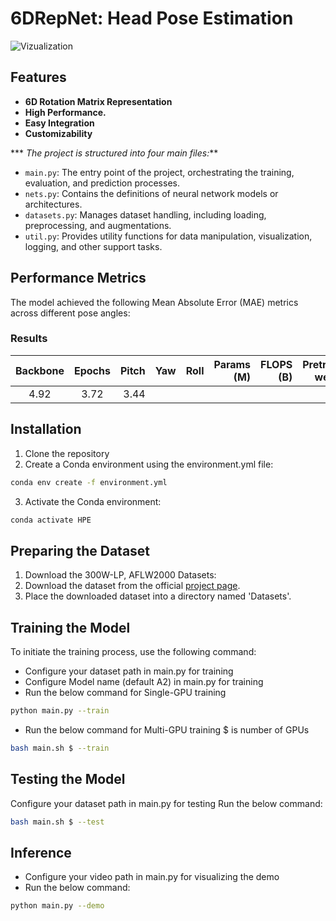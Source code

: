 # 6DRepNet: Head Pose Estimation
![Vizualization](https://github.com/Shohruh72/HPENet/blob/main/output/Result.gif)

## Features

* **6D Rotation Matrix Representation**
* **High Performance.**
* **Easy Integration**
* **Customizability**
  
*** _The project is structured into four main files:_**

- `main.py`: The entry point of the project, orchestrating the training, evaluation, and prediction processes.
- `nets.py`: Contains the definitions of neural network models or architectures.
- `datasets.py`: Manages dataset handling, including loading, preprocessing, and augmentations.
- `util.py`: Provides utility functions for data manipulation, visualization, logging, and other support tasks.

## Performance Metrics

The model achieved the following Mean Absolute Error (MAE) metrics across different pose angles:

### Results

| Backbone | Epochs | Pitch | Yaw | Roll | Params (M) | FLOPS (B) | Pretrained weights |
|:--------:|:------:|------:|----:|-----:|-----------:|----------:|-------------------:|
|   4.92   |  3.72  |  3.44 |     |      |            |           |                    |

## Installation

1. Clone the repository
2. Create a Conda environment using the environment.yml file:

```bash 
conda env create -f environment.yml
```

3. Activate the Conda environment:

```bash
conda activate HPE
```

## Preparing the Dataset

1. Download the 300W-LP, AFLW2000 Datasets:
2. Download the dataset from the
   official [project page](http://www.cbsr.ia.ac.cn/users/xiangyuzhu/projects/3DDFA/main.htm).
3. Place the downloaded dataset into a directory named 'Datasets'.

        
## Training the Model

To initiate the training process, use the following command:
* Configure your dataset path in main.py for training
* Configure Model name (default A2) in main.py for training
* Run the below command for Single-GPU training
```bash
python main.py --train
```
* Run the below command for Multi-GPU training $ is number of GPUs 
```bash
bash main.sh $ --train
```

## Testing the Model
Configure your dataset path in main.py for testing
Run the below command:
```bash
bash main.sh $ --test
```
## Inference
* Configure your video path in main.py for visualizing the demo
* Run the below command:
```bash
python main.py --demo
```



